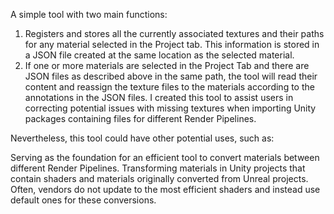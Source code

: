 A simple tool with two main functions:

1. Registers and stores all the currently associated textures and their paths for any material selected in the Project tab. This information is stored in a JSON file created at the same location as the selected material.
2. If one or more materials are selected in the Project Tab and there are JSON files as described above in the same path, the tool will read their content and reassign the texture files to the materials according to the annotations in the JSON files.
I created this tool to assist users in correcting potential issues with missing textures when importing Unity packages containing files for different Render Pipelines.

Nevertheless, this tool could have other potential uses, such as:

Serving as the foundation for an efficient tool to convert materials between different Render Pipelines.
Transforming materials in Unity projects that contain shaders and materials originally converted from Unreal projects. Often, vendors do not update to the most efficient shaders and instead use default ones for these conversions.






